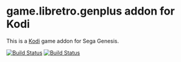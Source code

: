 # game.libretro.genplus addon for Kodi

This is a [Kodi](http://kodi.tv) game addon for Sega Genesis.

[![Build Status](https://travis-ci.org/kodi-game/game.libretro.genplus?branch=master)](https://travis-ci.org/kodi-game/game.libretro.genplus)
[![Build Status](https://ci.appveyor.com/api/projects/status/github/kodi-game/game.libretro.genplus?svg=true)](https://ci.appveyor.com/project/kodi-game/game-libretro-genplus)
